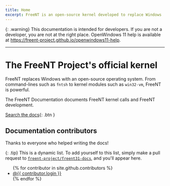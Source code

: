 ```yaml
---
title: Home
excerpt: FreeNT is an open-source kernel developed to replace Windows
---
```


{: .warning}
This documentation is intended for developers. If you are not a developer, you are not at the right place. OpenWindows 11 help is available at https://freent-project.github.io/openwindows11-help.

---

# The FreeNT Project's official kernel

FreeNT replaces Windows with an open-source operating system. From command-lines such
as `fntsh` to kernel modules such as `win32-vm`, FreeNT is powerful.

The FreeNT Documentation documents FreeNT kernel calls and FreeNT development.

[Search the docs](#search-input){: .btn }

## Documentation contributors

Thanks to everyone who helped writing the docs!

{: .tip}
This is a dynamic list. To add yourself to this list, simply make a pull request to [`freent-project/freent31-docs`](https://github.com/freent-project/freent31-docs), and you'll appear here.

<ul>
{% for contributor in site.github.contributors %}
  <li class="d-inline-block mr-1">
     <a href="{{ contributor.html_url }}">@{{ contributor.login }}</a>
  </li>
{% endfor %}
</ul>
